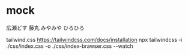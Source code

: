 # mock
広瀬どす
藤丸
みやみや
ひろひろ


tailwind.css 
https://tailwindcss.com/docs/installation
npx tailwindcss -i ./css/index.css -o ./css/index-brawser.css --watch
